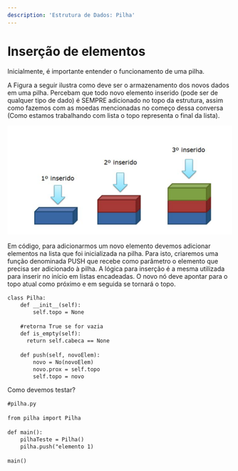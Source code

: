 ```yaml
---
description: 'Estrutura de Dados: Pilha'
---
```


# Inserção de elementos

Inicialmente, é importante entender o funcionamento de uma pilha.

A Figura a seguir ilustra como deve ser o armazenamento dos novos dados em uma pilha. Percebam que todo novo elemento inserido \(pode ser de qualquer tipo de dado\) é SEMPRE adicionado no topo da estrutura, assim como fazemos com as moedas mencionadas no começo dessa conversa \(Como estamos trabalhando com lista o topo representa o final da lista\).

![Inser&#xE7;&#xE3;o Pilha](../../../.gitbook/assets/captura-de-tela-2020-09-13-a-s-13.46.32.png)

Em código, para adicionarmos um novo elemento devemos adicionar elementos na lista que foi inicializada na pilha. Para isto, criaremos uma função denominada PUSH que recebe como parâmetro o elemento que precisa ser adicionado à pilha. A lógica para inserção é a mesma utilizada para inserir no início em listas encadeadas. O novo nó deve apontar para o topo atual como próximo e em seguida se tornará o topo.

```text
class Pilha:
    def __init__(self):
        self.topo = None

    #retorna True se for vazia
    def is_empty(self):
      return self.cabeca == None
      
    def push(self, novoElem): 
        novo = No(novoElem)
        novo.prox = self.topo
        self.topo = novo
```

Como devemos testar?

```text
#pilha.py

from pilha import Pilha 

def main():
    pilhaTeste = Pilha()
    pilha.push("elemento 1)

main()
```



